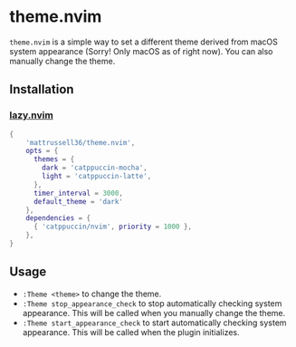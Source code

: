 # theme.nvim

`theme.nvim` is a simple way to set a different theme derived from macOS system appearance (Sorry! Only macOS as of right now). You can also manually change the theme.

## Installation

### [lazy.nvim](https://github.com/folke/lazy.nvim)

```lua
{
    'mattrussell36/theme.nvim',
    opts = {
      themes = {
        dark = 'catppuccin-mocha',
        light = 'catppuccin-latte',
      },
      timer_interval = 3000,
      default_theme = 'dark'
    },
    dependencies = {
      { 'catppuccin/nvim', priority = 1000 },
    },
}
```

## Usage

- `:Theme <theme>` to change the theme.
- `:Theme stop_appearance_check` to stop automatically checking system appearance. This will be called when you manually change the theme.
- `:Theme start_appearance_check` to start automatically checking system appearance. This will be called when the plugin initializes.

